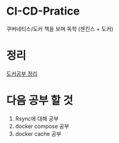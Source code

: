 # CI-CD-Pratice
쿠버네티스/도커 책을 보며 독학 (젠킨스 + 도커)

# 정리
[도커공부 정리](https://github.com/MyunghyunNero/CI-CD-Pratice/blob/master/%EB%8F%84%EC%BB%A4%20%EC%A0%95%EB%A6%AC.md)


# 다음 공부 할 것
1. Rsync에 대해 공부
2. docker compose 공부
3. docker cache 공부